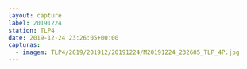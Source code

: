 ```yaml
---
layout: capture
label: 20191224
station: TLP4
date: 2019-12-24 23:26:05+00:00
capturas:
  - imagem: TLP4/2019/201912/20191224/M20191224_232605_TLP_4P.jpg
---
```

